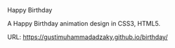 Happy Birthday

A Happy Birthday animation design in CSS3, HTML5.

URL: https://gustimuhammadadzaky.github.io/birthday/
